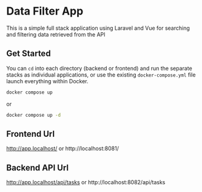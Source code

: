 # Data Filter App

This is a simple full stack application using Laravel and Vue for searching and filtering data retrieved from the API

## Get Started

You can `cd` into each directory (backend or frontend) and run the separate stacks as individual applications, or use the existing `docker-compose.yml` file launch everything within Docker.

```sh
docker compose up
```

or

```sh
docker compose up -d
```

## Frontend Url
http://app.localhost/ or http://localhost:8081/

## Backend API Url
http://app.localhost/api/tasks or http://localhost:8082/api/tasks